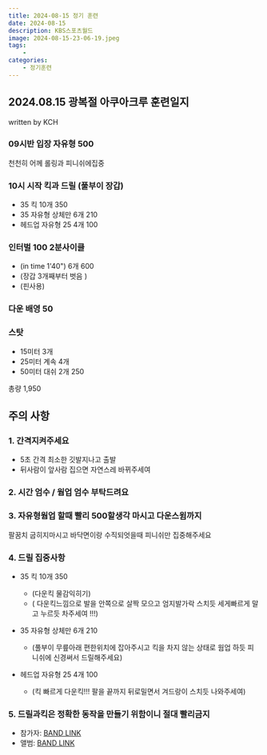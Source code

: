 ```yaml
---
title: 2024-08-15 정기 훈련
date: 2024-08-15
description: KBS스포츠월드
image: 2024-08-15-23-06-19.jpeg
tags:
    - 
categories:
    - 정기훈련
---
```


## 2024.08.15 광복절  아쿠아크루  훈련일지 
written by KCH

### 09시반  입장  자유형 500 
천천히  어께 롤링과  피니쉬에집중

### 10시 시작 킥과 드릴 (풀부이 장갑)

- 35 킥  10개  350
- 35  자유형  상체만 6개  210
- 헤드업 자유형 25 4개 100

### 인터벌 100 2분사이클 
- (in time 1'40") 6개  600
- (장갑 3개째부터 벗음 )
- (핀사용)

### 다운 배영 50

### 스탓  

- 15미터 3개  
- 25미터 계속  4개 
- 50미터 대쉬 2개 250

총량 1,950

## 주의 사항

### 1. 간격지켜주세요
- 5초  간격 최소한  깃발지나고  출발 
- 뒤사람이  앞사람 집으면 자연스레 바뀌주세여 

### 2. 시간 엄수 / 웜업 엄수 부탁드려요 

### 3. 자유형웜업 할때 빨리 500할생각 마시고  다운스윔까지
팔꿈치 굽히지마시고  바닥면이랑 수직되엇을때  피니쉬만  집중해주세요 

### 4. 드릴 집중사항

- 35 킥  10개  350
  - (다운킥 물감익히기)
  - ( 다운킥느낌으로 발을 안쪽으로 살짝 모으고 엄지발가락 스치듯  세게빠르게 말고  누르듯  차주세여 !!!)

- 35  자유형  상체만 6개  210
  - (풀부이 무릎아래   편한위치에   잡아주시고 킥을 차지 않는 상태로  웜업 하듯 피니쉬에 신경써서  드릴해주세요)

- 헤드업 자유형 25 4개 100
  - (킥 빠르게 다운킥!!! 팔을 끝까지 뒤로밀면서 겨드랑이 스치듯 나와주세여)

### 5. 드릴과킥은   정확한 동작을 만들기 위함이니 절대 빨리금지



- 참가자: [BAND LINK](https://band.us/band/93484357/schedule/4%2F93484357%2F452061234%2F19700101)
- 앨범: [BAND LINK](https://band.us/band/93484357/album/81364895)
